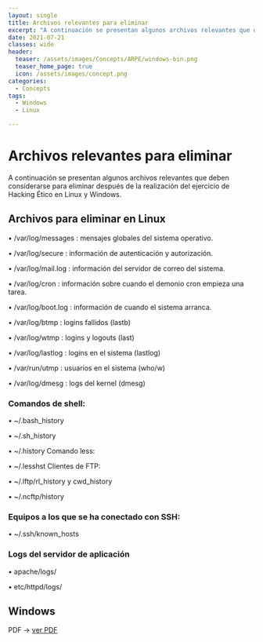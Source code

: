 ```yaml
---
layout: single
title: Archivos relevantes para eliminar
excerpt: "A continuación se presentan algunos archivos relevantes que deben considerarse para eliminar después de la realización del ejercicio de Hacking Ético en Linux y Windows."
date: 2021-07-21
classes: wide
header:
  teaser: /assets/images/Concepts/ARPE/windows-bin.png
  teaser_home_page: true
  icon: /assets/images/concept.png
categories:
  - Concepts
tags:
  - Windows
  - Linux

---
```



# Archivos relevantes para eliminar 
A continuación se presentan algunos archivos relevantes que deben considerarse para eliminar después de la realización del ejercicio de Hacking Ético en Linux y Windows. 
## Archivos para eliminar en Linux 
• /var/log/messages : mensajes globales del sistema operativo.

• /var/log/secure : información de autenticación y autorización.

• /var/log/mail.log : información del servidor de correo del sistema.

• /var/log/cron : información sobre cuando el demonio cron empieza una tarea.

• /var/log/boot.log : información de cuando el sistema arranca. 

• /var/log/btmp : logins fallidos (lastb) 

• /var/log/wtmp : logins y logouts (last) 

• /var/log/lastlog : logins en el sistema (lastlog) 

• /var/run/utmp : usuarios en el sistema (who/w) 

• /var/log/dmesg : logs del kernel (dmesg) 

### Comandos de shell: 
• ~/.bash_history 

• ~/.sh_history 

• ~/.history Comando less: 

• ~/.lesshst Clientes de FTP: 

• ~/.lftp/rl_history y cwd_history 

• ~/.ncftp/history 

### Equipos a los que se ha conectado con SSH: 
• ~/.ssh/known_hosts 

### Logs del servidor de aplicación 
• apache/logs/ 

• etc/httpd/logs/

## Windows
PDF -> [ver PDF](/assets/files/Windows.pdf)
